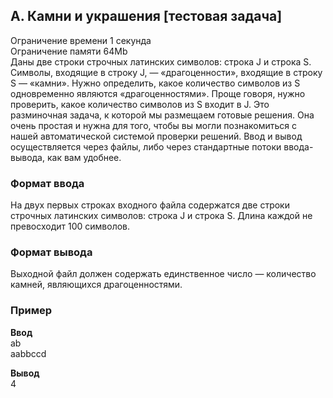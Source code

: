 ## A. Камни и украшения [тестовая задача]

Ограничение времени 1 секунда  
Ограничение памяти 64Mb  
Даны две строки строчных латинских символов: строка J и строка S. Символы, входящие в строку J, — «драгоценности»,
входящие в строку S — «камни». Нужно определить, какое количество символов из S одновременно являются «драгоценностями».
Проще говоря, нужно проверить, какое количество символов из S входит в J.
Это разминочная задача, к которой мы размещаем готовые решения. Она очень простая и нужна для того, чтобы вы могли
познакомиться с нашей автоматической системой проверки решений. Ввод и вывод осуществляется через файлы, либо через
стандартные потоки ввода-вывода, как вам удобнее.

### Формат ввода

На двух первых строках входного файла содержатся две строки строчных латинских символов: строка J и строка S. Длина
каждой не превосходит 100 символов.

### Формат вывода

Выходной файл должен содержать единственное число — количество камней, являющихся драгоценностями.

### Пример

**Ввод**  
ab  
aabbccd

**Вывод**  
4